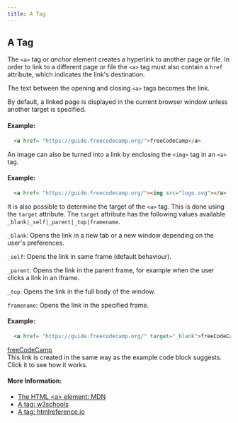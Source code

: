 ```yaml
---
title: A Tag
---
```

## A Tag

The `<a>` tag or _anchor_ element creates a hyperlink to another page or file. In order to link to a different page or file the `<a>` tag must also contain a `href` attribute, which indicates the link's destination.

The text between the opening and closing `<a>` tags becomes the link.

By default, a linked page is displayed in the current browser window unless another target is specified. 

#### Example:

```html
  <a href= "https://guide.freecodecamp.org/">freeCodeCamp</a>
```

An image can also be turned into a link by enclosing the `<img>` tag in an `<a>` tag.

#### Example:

```html
  <a href= "https://guide.freecodecamp.org/"><img src="logo.svg"></a>
```

It is also possible to determine the target of the `<a>` tag. This is done using the `target` attribute. The `target` attribute has the following values available `_blank|_self|_parent|_top|framename`.

`_blank`: Opens the link in a new tab or a new window depending on the user's preferences.

`_self`: Opens the link in same frame (default behaviour).

`_parent`: Opens the link in the parent frame, for example when the user clicks a link in an iframe.

`_top`: Opens the link in the full body of the window.

`framename`: Opens the link in the specified frame.

#### Example:

```html
  <a href= "https://guide.freecodecamp.org/" target="_blank">freeCodeCamp</a>
```
<a href= "https://guide.freecodecamp.org/" target="_blank">freeCodeCamp</a><br>
This link is created in the same way as the example code block suggests. Click it to see how it works.
#### More Information:

- <a href='https://developer.mozilla.org/en-US/docs/Web/HTML/Element/a' target='_blank' rel='nofollow'>The HTML &lt;a&gt; element: MDN</a>
- <a href='https://www.w3schools.com/tags/tag_a.asp' target='_blank' rel='nofollow'>A tag: w3schools</a>
- <a href='http://htmlreference.io/element/a/' target='_blank' rel='nofollow'>A tag: htmlreference.io</a>

